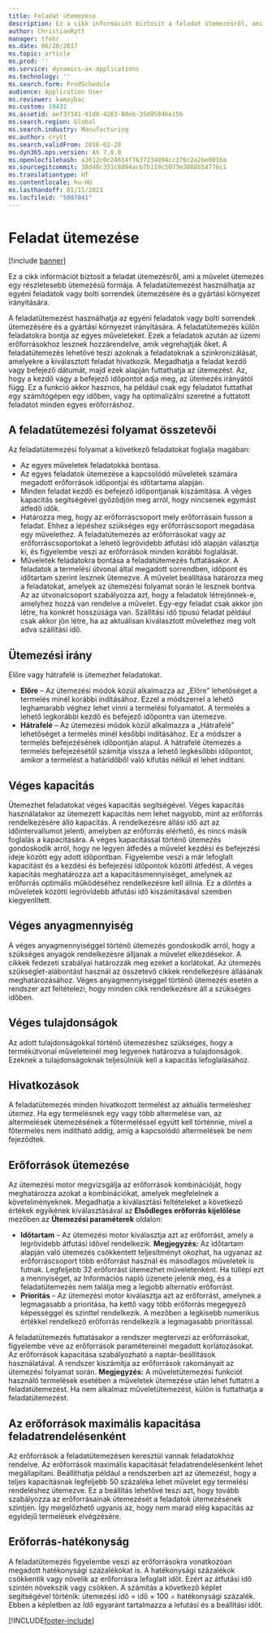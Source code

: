 ```yaml
---
title: Feladat ütemezése
description: Ez a cikk információt biztosít a feladat ütemezésről, ami a művelet ütemezés egy részletesebb ütemezésű formája. A feladatütemezést használhatja az egyéni feladatok vagy bolti sorrendek ütemezésére és a gyártási környezet irányítására.
author: ChristianRytt
manager: tfehr
ms.date: 06/20/2017
ms.topic: article
ms.prod: ''
ms.service: dynamics-ax-applications
ms.technology: ''
ms.search.form: ProdSchedule
audience: Application User
ms.reviewer: kamaybac
ms.custom: 19431
ms.assetid: aef37341-91d8-4263-80eb-35d9584be156
ms.search.region: Global
ms.search.industry: Manufacturing
ms.author: crytt
ms.search.validFrom: 2016-02-28
ms.dyn365.ops.version: AX 7.0.0
ms.openlocfilehash: a3612c0c24814f7637234894cc176c2a2be001ba
ms.sourcegitcommit: 38d40c331c8894acb7b119c5073e3088b54776c1
ms.translationtype: HT
ms.contentlocale: hu-HU
ms.lasthandoff: 01/15/2021
ms.locfileid: "5007041"
---
```

# <a name="job-scheduling"></a>Feladat ütemezése

[!include [banner](../includes/banner.md)]

Ez a cikk információt biztosít a feladat ütemezésről, ami a művelet ütemezés egy részletesebb ütemezésű formája. A feladatütemezést használhatja az egyéni feladatok vagy bolti sorrendek ütemezésére és a gyártási környezet irányítására.

A feladatütemezést használhatja az egyéni feladatok vagy bolti sorrendek ütemezésére és a gyártási környezet irányítására. A feladatütemezés külön feladatokra bontja az egyes műveleteket. Ezek a feladatok azután az üzemi erőforrásokhoz lesznek hozzárendelve, amik végrehajtják őket. A feladatütemezés lehetővé teszi azoknak a feladatoknak a szinkronizálását, amelyekre a kiválasztott feladat hivatkozik. Megadhatja a feladat kezdő vagy befejező dátumát, majd ezek alapján futtathatja az ütemezést. Az, hogy a kezdő vagy a befejező időpontot adja meg, az ütemezés irányától függ. Ez a funkció akkor hasznos, ha például csak egy feladatot futtathat egy számítógépen egy időben, vagy ha optimalizálni szeretné a futtatott feladatot minden egyes erőforráshoz.

## <a name="tasks-in-the-job-scheduling-process"></a>A feladatütemezési folyamat összetevői
Az feladatütemezési folyamat a következő feladatokat foglalja magában:

-   Az egyes műveletek feladatokká bontása.
-   Az egyes feladatok ütemezése a kapcsolódó műveletek számára megadott erőforrások időpontjai és időtartama alapján.
-   Minden feladat kezdő és befejező időpontjának kiszámítása. A véges kapacitás segítségével győződjön meg arról, hogy nincsenek egymást átfedő idők.
-   Határozza meg, hogy az erőforráscsoport mely erőforrásain fusson a feladat. Ehhez a lépéshez szükséges egy erőforráscsoport megadása egy művelethez. A feladatütemezés az erőforrásokat vagy az erőforráscsoportokat a lehető legrövidebb átfutási idő alapján választja ki, és figyelembe veszi az erőforrások minden korábbi foglalását.
-   Műveletek feladatokra bontása a feladatütemezés futtatásakor. A feladatok a termelési útvonal által megadott sorrendben, időpont és időtartam szerint lesznek ütemezve. A művelet beállítása határozza meg a feladatokat, amelyek az ütemezési folyamat során le lesznek bontva. Az az útvonalcsoport szabályozza azt, hogy a feladatok létrejönnek-e, amelyhez hozzá van rendelve a művelet. Egy-egy feladat csak akkor jön létre, ha konkrét hosszúsága van. Szállítási idő típusú feladat például csak akkor jön létre, ha az aktuálisan kiválasztott művelethez meg volt adva szállítási idő.

## <a name="scheduling-direction"></a>Ütemezési irány
Előre vagy hátrafelé is ütemezhet feladatokat.

-   **Előre** – Az ütemezési módok közül alkalmazza az „Előre” lehetőséget a termelés minél korábbi indításához. Ezzel a módszerrel a lehető leghamarabb véghez lehet vinni a termelési folyamatot. A termelés a lehető legkorábbi kezdő és befejező időpontra van ütemezve.
-   **Hátrafelé** – Az ütemezési módok közül alkalmazza a „Hátrafelé” lehetőséget a termelés minél későbbi indításához. Ez a módszer a termelés befejezésének időpontján alapul. A hátrafelé ütemezés a termelés befejezésétől számítja vissza a lehető legkésőbbi időpontot, amikor a termelést a határidőből való kifutás nélkül el lehet indítani.

## <a name="finite-capacity"></a>Véges kapacitás
Ütemezhet feladatokat véges kapacitás segítségével. Véges kapacitás használatakor az ütemezett kapacitás nem lehet nagyobb, mint az erőforrás rendelkezésére álló kapacitás. A rendelkezésre állási idő azt az időintervallumot jelenti, amelyben az erőforrás elérhető, és nincs másik foglalás a kapacitására. A véges kapacitással történő ütemezés gondoskodik arról, hogy ne legyen átfedés a művelet kezdési és befejezési ideje között egy adott időpontban. Figyelembe veszi a már lefoglalt kapacitást és a kezdési és befejezési időpontok közötti átfedést. A véges kapacitás meghatározza azt a kapacitásmennyiséget, amelynek az erőforrás optimális működéséhez rendelkezésre kell állnia. Ez a döntés a műveletek közötti legrövidebb átfutási idő kiszámításával szemben kiegyenlített.

## <a name="finite-materials"></a>Véges anyagmennyiség
A véges anyagmennyiséggel történő ütemezés gondoskodik arról, hogy a szükséges anyagok rendelkezésre álljanak a művelet elkezdésekor. A cikkek fedezeti szabályai határozzák meg ezeket a korlátokat. Az ütemezés szükséglet-alábontást használ az összetevő cikkek rendelkezésre állásának meghatározásához. Véges anyagmennyiséggel történő ütemezés esetén a rendszer azt feltételezi, hogy minden cikk rendelkezésre áll a szükséges időben.

## <a name="finite-properties"></a>Véges tulajdonságok
Az adott tulajdonságokkal történő ütemezéshez szükséges, hogy a termékútvonal műveleteinél meg legyenek határozva a tulajdonságok. Ezeknek a tulajdonságoknak teljesülniük kell a kapacitás lefoglalásához.

## <a name="references"></a>Hivatkozások
A feladatütemezés minden hivatkozott termelést az aktuális termeléshez ütemez. Ha egy termelésnek egy vagy több altermelése van, az altermelések ütemezésének a főtermeléssel együtt kell történnie, mivel a főtermelés nem indítható addig, amíg a kapcsolódó altermelések be nem fejeződtek.

## <a name="schedule-resources"></a>Erőforrások ütemezése
Az ütemezési motor megvizsgálja az erőforrások kombinációját, hogy meghatározza azokat a kombinációkat, amelyek megfelelnek a követelményeknek. Megadhatja a kiválasztási feltételeket a következő értékek egyikének kiválasztásával az **Elsődleges erőforrás kijelölése** mezőben az **Ütemezési paraméterek** oldalon:

-   **Időtartam** – Az ütemezési motor kiválasztja azt az erőforrást, amely a legrövidebb átfutási idővel rendelkezik. **Megjegyzés:** Az időtartam alapján való ütemezés csökkentett teljesítményt okozhat, ha ugyanaz az erőforráscsoport több erőforrást használ és másodlagos műveletek is futnak. Legfeljebb 32 erőforrást ütemezhet műveletenként. Ha túllépi ezt a mennyiséget, az Információs napló üzenete jelenik meg, és a feladatütemezés nem találja meg a legjobb alternatív erőforrást.
-   **Prioritás** – Az ütemezési motor kiválasztja azt az erőforrást, amelynek a legmagasabb a prioritása, ha kettő vagy több erőforrás megegyező képességgel és szinttel rendelkezik. A mezőben a legkisebb numerikus értékkel rendelkező erőforrás rendelkezik a legmagasabb prioritással.

A feladatütemezés futtatásakor a rendszer megtervezi az erőforrásokat, figyelembe véve az erőforrások paramétereinél megadott korlátozásokat. Az erőforrások kapacitása szabályozható a naptár-beállítások használatával. A rendszer kiszámítja az erőforrások rakományait az ütemezési folyamat során. **Megjegyzés:** A műveletütemezési funkciót használó termelések esetében a műveletek ütemezése után lehet futtatni a feladatütemezést. Ha nem alkalmaz műveletütemezést, külön is futtathatja a feladatütemezést.

## <a name="maximum-capacities-for-resources-per-job-order"></a>Az erőforrások maximális kapacitása feladatrendelésenként
Az erőforrások a feladatütemezésen keresztül vannak feladatokhoz rendelve. Az erőforrások maximális kapacitását feladatrendelésenként lehet megállapítani. Beállíthatja például a rendszerben azt az ütemezést, hogy a teljes kapacitásnak legfeljebb 50 százaléka lehet művelet egy termelési rendeléshez ütemezve. Ez a beállítás lehetővé teszi azt, hogy tovább szabályozza az erőforrásainak ütemezését a feladatok ütemezésének szintjén. Így megelőzhető ugyanis az, hogy nem marad elég kapacitás az egyidejű termelések elvégzésére.

## <a name="resource-efficiency"></a>Erőforrás-hatékonyság
A feladatütemezés figyelembe veszi az erőforrásokra vonatkozóan megadott hatékonysági százalékokat is. A hatékonysági százalékok csökkentik vagy növelik az erőforrásra lefoglalt időt. Ezért az átfutási idő szintén növekszik vagy csökken. A számítás a következő képlet segítségével történik: ütemezési idő = idő × 100 ÷ hatékonysági százalék. Ebben a képletben az *Idő* egyaránt tartalmazza a lefutási és a beállítási időt.





[!INCLUDE[footer-include](../../includes/footer-banner.md)]